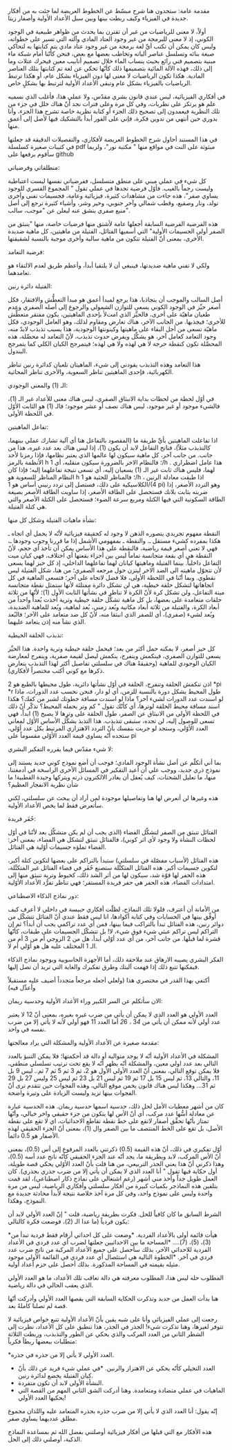 
مقدمة عامة:
ستجدون هنا شرح مبسّط عن الخطوط العريضة لما جئت به من أفكار جديدة في الفيزياء وكيف ربطت بينها وبين سبل الأعداد الأولية وأصفار زيتا.

أولاً، لا معنى للرياضيات من غير أن تقترن بما يحدث من ظواهر طبيعية في الوجود الكوني، إذ لا معنى للبرمجة من غير وجود العتاد المادي وآلته التي تسير على خطواته، وليس كان يمكن أن تكتب أيِّ لغة برمجة من غير وجود عتاد مادي يتم كتابتها به لتحاكي صيغة بنائه وتسلسل عناصر ألياته وتخاطب بعضها مع بعض، فنحن كأنّنا أمام شبكة ماء مبنية بتصميم فني رائع بحيث ينساب الماء خلال تصميم أنابيب معين فيحرك عتلات وما إلى ذلك، فهذه الآلة المائية بتصميمها ذلك كأنّها تحكي عن لغة تم كتابتها بتلك العناصر المادية. هكذا تكون الرياضيات لا معنى لها دون الفيزياء بشكل عام، أو هكذا ترتبط الرياضيات بالفيزياء بشكل عام وتبقى الأعداد الأولية لترتبط بها بشكلٍ خاص.

في أفكاري الفيزيائية، ليس عندي قانون بشري مقدّس، ولا عملي هذا، فأغلب الذي نسميه علم هو يرتكز على نظريات، وفي كل مرة وعلى فترات نجد أنّ هناك خلل في جزء من تلك النظرية فيعمدون إلى تصحيح ذلك الجزء أو كتابة نظرية خاصة تشرح هذا الجزء، وأنا بدوري حين أنتهي من تدوين فكرة، فإني على الفور أبدأ بالتشكيك فيها ﻷصل إلى أعمق منها. 

في هذا المستند أحاول شرح الخطوط العريضة ﻷفكاري، والتفصيلات الدقيقة قد جعلتها في كتيبات صغيرة كسلسلة pdf  مبثوثة على النت في مواقع منها " مكتبة نور"، ولربما سأقوم  برفعها على github

منطلقاتي وفرضياتي:

كل شيء في عملي مبني على منطق متسلسل، ففرضياتي نفسها ليست اعتباطية وليست رجماً بالغيب. فأوّل فرضية تجدها في عملي تقول " المجموع القسري للوجود يساوي صفر"، هذه جاءت من مشاهدات كثيرة، فيزيائية وعامة، فجسيمات تفنى وأخرى تولد، ونار وصقيع، وقطب شمالي وآخر جنوبي، وخير وشر، وأشياء كثيرة ترجع إلى أصل منبع صفري ينشق عنه ليعلن عن "موجب، سالب".

هذه الفرضية الفرضية السابقة أجعلها عامة ﻷشتق منها فرضيات خاصة، منها "ينبثق من الصفر أولى الجسيمات الأولية" التي أسميها الفتائل، الفتيلة من ماهيتين، كل ماهية ضديدة الأخرى، بمعنى أنّ الفتيلة تتكون من ماهية سالبة وأخرى موجبة بالنسبة لشقيقتها.

فرضية التعامد:

ولكي لا تفني ماهية ضديدتها، فينبغي أن لا يلتقيا أبداَ، وأعظم طريق لعدم الالتقاء هو تعامدهما.

الفتيلة دائرة رنين:

أصل السالب والموجب أن يتجاذبا، هذا يرجع لمبدأ أعمق هو مبدأ التعطُّش والافتقار، فكل أصغر حيِّز في الوجود الكوني يسعى للتوازن الشمولي والرجوع إلى أصله الصفري وعدم طغيان ماهيّة على أخرى، فالحيِّز الذي امتﻷ بإحدى الماهيتين، يكون مفتقر متعطِّش للأخرى؛ فيجذبها. من الجانب الآخر، هناك تعارض ومقاوم لذلك، وهو العامل الوجودي، فكل ماهيّة تسعى من أجل البقاء على ماهيتها وكينونتها الوجودية، هذا يسبب تذبذب لابدّ منه، وجود التعامد كعامل آخر، هو يشكِّل ويفرض حدوث تذبذب، ﻷنّ التعامد له محصِّلة، هذه المحصِّلة تكون كنقطة حرجة لا هي لهذه ولا هي لهذه؛ فيتمرجح الكيان الكلي كما يتمرجح البندول.

هذا التعامد وهذه التذبذب يقودني إلى شيء، الماهيتان تلعبان كدائرة رنين تناظر الكهربائية، فإحدى الماهيتين تناظر السعوية، والأخرى تناظر المحاثية.

الـ (1) والمعنى الوجودي:

في أوّل لحظة من لحظات بداية الانبثاق الصفري، ليس هناك معنى للأعداد غير الـ (1)، فالشيء موجود أو غير موجود، ليس هناك نصف أو عشر موجود؛ فالـ (1) هو الثابت الأوّل في اللحظة الأولى.

تفاعل الماهيتين:

اذا تفاعلت الماهيتين بأيِّ طريقة ما (المقصود بالتفاعل هنا أي آلية تشارك عملي بينهما، كالتذبذب مثلاً)، فناتج التفاعل لابد أن يكون (1)، إذا ليس هناك بعد عدد غيره، هذا من جانب. من جانب آخر، كل ماهية سيكون لها عالمها الذي يعتبر نظامها، فإذا رمزنا ﻷحد الأنظمة بالرمز h ؛ فالنظام الاخر بالضرورة سيكون منقلبه، أي 1/h . هذا عامل اضطراري لهما، فليس هناك ثابت غير الـ (1) يسعيان إليه، أي تسعى نتيجة تفاعلهما إليه؛ فإذا كان
النظام المناظر للسعوية هو h ؛ فالمناظر للحثية هو 1/h ، اذا طبقت معادلة الرنين الكلاسيكية على ذلك، فستصل إلى تردد رنيني أساس هو 1/(4 pi) وهو التردد الأصغر، إذا ضربته بثابت بلانك فستحصل على الطاقة الأصغر، إذا ساويت الطاقة الأصغر بصيغة الطاقة السكونية التي فيها الكتلة ومربع سرعة الضوء؛ فستحصل على الكتلة الأصغر والتي هي كتلة الفتيلة.

نشأة ماهيات الفتيلة وشكل كل منها:

النقطة مفهوم تجريدي يتصوره الذهن لا وجود له كحقيقة فيزيائية ﻷنّه لا يحمل أي اتجاه ـ هكذا بمفرده كشيء مستقل ـ. والنقطة ـ بمفهومي الأشمل إذا ما قررنا وجوب وجودها ـ، فهي لا تعني أصغر قيمة رياضية، فالنقطة على هذا الأساس يمكن أن تأخذ أي حجم، ﻷنّ النقطة هي أي بقعة متجانسة تماماً ليس بين أجزاء بقعتها أي اختلاف، فهي كيان ميت التفاعل داخلياً. بينما الفتيلة وماهيتها كيانان لهما تفاعلهما الداخلي، إذ كل حيز لهما يسعى ﻷن تتحوّل ماهيته الى الضد الاخر ليتزن حول مرجعه الصفري؛ من هنا، شكل الفتيلة ليس نقطوي. وبما أنّنا في اللحظة الأولى، فلا فضل لاتجاه على آخر؛ فتسعى الماهية في كل اتجاهاتها لتشكل حلقة خيطية، هي لن تشكل دائرة ممتلئة ﻷنها ستمثل نقطة متجانسة ميتة التفاعل، ولن تشكل كرة ﻷنّ الكرة لا تناظر في نشأتها الثابت الأول (1)؛ ﻷنّها من ثلاثة حلقات متعامدة على بعضها، بل كل ماهية تشكِّل حلقة خيطية وترية أخذت بُعداً واحداً من أبعاد الكرة، والفتيلة من ثلاثة أبعاد مكانية وبُعد زمني، بُعد لماهية، وبُعد للماهية الضديدة، وبُعد لشيء (صفري)، أي للصفر الذي انبثقا منه، ﻷنّ كل ضد متعامد على الآخر؛ فالبُعد الذي نشآ منه إذن يتعامد عليهما.

تذبذب الحلقة الخيطية:

كل حيز أصغر، لا يمكنه حمل أكثر من بعد؛ فيحمل حلقة خيطية وترية واحدة. هذا الحيِّز يسعى للتوازن الصفري، فينكمش وينفرج، ينكمش ليصل لقيمة صفرية، وينفرج لمعارضة الكيان الوجودي للماهية (وحقيقةً هناك في سلسلتي تفاصيل أكثر لهذا التذبذب يتعارض ذكرها مع كوني أكتب مختصراً ﻷفكاري).

اذن تنكمش الحلقة وتنفرج، الحلقة في أوّل نشأتها دائرية، طول محيطها بالطبع هو
 2 *pi *r
طول المحيط يشكل دورة بالنسبة للزمن، أي لو دار، فنحن نحسب عدد الدورات، ماذا لو اسندت عدد الدورات لشيء آخر؟ ماذا لو اسندت مسافة خطوتك لشبر من كفك؟ هكذا اسند مسافة محيط الحلقة لوترها، أي كأنّك تقول " كم وتر يحمله المحيط؟ تذكّر أنّ ذلك في اللحظة الأولى من الانبثاق عن الصفر، طول الحلقة على وترها لا يصبح (1) ابداً، فهي تسعى للوصول إليه، لن تجده، ستبقى تتذبذب. هذا التذبذ يشكِّل الأساس الأوّل لمعاني العدد الأوّلي، وستجد لو جربت بنفسك بأنّ التردد الاهتزازي المرتبط بكل عدد أوّلي، ستجده أنّه يساوي قيمة العدد الأوّلي مقسوماً على pi

لا شيء مقدّس فيما يقرره التفكير البشري:

بما أني أتكلّم عن أصل نشأة الوجود المادي؛ فوجب أن أضع نموذج كوني جديد يستند إلى نموذج ذري جديد، ووجب علي أن أعيد التفكير في المسائل الأخرى الراسخة في أدمغتنا، منها، ما تعليل الشحنات، كيف يُعقل أن يغادر الالكترون ذرته ويتركها وحيدة القطبية! ما شأن نظرية الانفجار العظيم؟

هذه وغيرها لن أتعرض لها هنا وتفاصيلها موجودة لمن أراد أن يبحث عن سلسلتي، لكني سأتعرض فقط لما يخص الأعداد الأولية.

حُفَر فريدة:

الفتائل تنبثق من الصفر لتشكِّل الفضاء (الذي يجب أن لم يكن متشكِّل بعد ﻷنّنا في أوّل لحظات النشأة ولا وجود ﻷي اثر كوني)، فالفتائل تنبثق لتشكل هي الفضاء، بمعنى آخر: الفضاء تملؤه جسيمات أوّلية هي الفتائل.

هذه الفتائل (ﻷسباب مفصّلة في سلسلتي) ستبدأ بالتراكم على بعضها لتكوين كتلة أكبر، لتكوين جسيمات أكبر. هذه الفتائل المتكتِّلة ستصنع حُفَر في فضاء الفتائل غير المتكتِّلة، هذه الحفر لها قوّة شد، سيكون لها من أثر الشد ذلك، كخيوط وترية تنبثق منها إلى امتدادات الفضاء، هذه الحفر هي حفر فريدة المستقر؛ فهي تناظر تفرُّد الأعداد الأوّلية.

دور نماذج الذكاء الاصطناعي:

من الأمانة أن أعترف، فلولا تلك النماذج، لظلّت أفكاري حبيسة في داخلي لا أعرف كيف أوفِّق بينها في الحسابات وفي كتابة أكوادها، انا ليس فقط عندي أنّ الفتائل تتشكّل من دوائر رنين، هذه الفتائل تبدأ بالتراكب فيما بينها، فمن أي عدد تراكمي يجب أن أبدأ؟ ثم إن التراكم ليس تراكم عبثي شيء فوق شيء، لا! بل تتشكّل الجسيمات على طبقات، كأنّها قشرة لما قبلها.
من جانب آخر، من أي عدد أوّلي أبدأ، هل من 2 الزوجي أم من 3 أم من الـ 1 المختلف عليه هل هو أوّلي أم لا.

الفكر البشري يصيبه الارهاق عند ملاحقة ذلك، أما الأجهزة الحاسوبية وبوجود نماذج الذكاء فيمكنها تتبع ذلك إذا فهمت آليتك وطرق تفكيرك والغاية التي تريد أن تصل إليها.

أكتفي بهذا القدر في مختصري هذا (ولعلي أجعله مرجعاً متجدداً أضيف عليه مستقبلاً وأعدِّل فيه)

الان سأتكلم عن السر الكبير وراء الأعداد الأولية وحدسية ريمان:

العدد الأولي هو العدد الذي لا يمكن أن يأتي من ضرب غيره بغيره، بمعنى أنّ 12 لا يعتبر عدد أولي ﻷنه ممكن أن يأتي من 3*4 ، 2*6
أما العدد 11 فهو أولي ﻷنه لا يأتي إلا من ضرب نفسه في واحد.

مقدمة صغيرة عن الأعداد الأولية والمشكلة التي يراد معالجتها:

المشكلة في الأعداد الأولية أنّه لا يوجد متوالية أو دالة قد أحكمتها؛ فلا يمكن التنبؤ بالعدد التالي بعد عدد اولي معين، والمشكلة أنّه يظهر أنّه لا يقع تحت ترتيب تسلسلي منطقي، فلا يمكن توقع التالي، بمعنى أنّ العدد الأولي الأول هو 2، ثم 3 ثم 5 ثم 7 ثم.. ليس 9 بل 11، والتالي 13، ثم ليس 15 بل 17 ثم 19 ثم ليس 21 بل 23 ثم ليس 25 وليس 27 بل 29 ثم 31… وهكذا ليس هناك قانون يخمن موقع التالي، وهذه الفجوات حين تتقدم ترى أنّ الفجوات بينها تزيد  وليست الزيادة على وتيرة واضحة.

كان من أشهر معطيات الأمل لحل ذلك، حدسية اسمها حدسية ريمان. هذه الحدسية عبارة عن معادلة  أسُّها عدد مركب، أي أنّ الأس لها يتكون من جزء حقيقي واخر خيالي، وأنّها تمتاز بأنّها تحقِّق أصفار لاتقع على خط نقطة تقاطع الاحداثيات، اي لا تقع على نقطة الأصل، بل تقع على الخط المنتصف ما بين الصفر وال (1)، بمعنى أنّ الجزء الحقيقي لهذه الأصفار هو 0.5 دائماً.

أوّل تفكيري في ذلك، أنّ هذه القيمة (0.5) ذكرتني بالعدد المرفوع إلى أس (0.5)، بمعنى أنّ الأس المركب، لابد وبطريقة ما، يجد أنّه عند الجزء الحقيقي كأنّه ناتج عدد أسه (0.5)، وهذا ذكرني أنّ هذا يعني الجذر التربيعي، من هنا قلت بأنّ العدد الأوّلي يحكي قصة طويلة، أول حكاية فيها تقول " أنا العدد الذي لا يمكن أن يأتي إلا من ضرب جذري بجذري).
كان العمل طويل جداً وأخذ مني أشهر (رغم اشتغالي على نماذج ذكار اصطناعي)، لقد قمت بتلقين هذه النماذجر بكميات كبيرة من أفكار سلسلتي وأفكاري الرياضية، ليس من مرة واحدة وليس على نموذج واحد، وفي كل مرة آخذ خلاصة نتيجة ﻷبدأ محادثة جديدة مع النموذج، وهكذا.

الشرط السابق ما كان كافياً للحل. فكرت بطريقة رياضية، قلت " إنّ العدد الأولي لابد أن يكون فردياً (ما عدا الـ (2)، فوضعت فكرة كالتالي:

*هيأت قائمة أولى بالأعداد الفردية.
*وضعت على كل احداثي أرقام فقط فردية تبدأ من (3)، (5)، (7)….
*المساحة ما بين الاحداثيين جعلتها لضرب أي عدد فردي في الأعداد الفردية للاحداثي الآخر، بذلك سأحصل على جميع الأعداد المركبة من ناتج ضرب عدد فردي في آخر. *الخطوة التالية هي استئصال أي عدد فردي في القائمة الأولى موجود مثيله بقيمته في المساحة المذكورة. بذلك أحصل على حزم أعداد أولية.

المطلوب حله ليس هذا، المطلوب معرفته هي دالة تعاقب تلك الأعداد، ما هو العدد الأولي الذي يعقب الحالي في دالة رياضية.

هنا بدأت العمل من جديد وتذكرت الحكاية السابقة التي يقصها العدد الأولي وأدركت أنّها قصة لم تصلنا كاملةً بعد.

رجعت إلى عملي الفيزيائي وأنا على شبه يقين بأنّ الأعداد الأولية تتبع خواص فيزيائية لا تتوفر لغيرها، وهنا تذكرت شيء! الجذر في الجذر، هذا تنطبق على كل الأعداد، نظرت إلى الشطر الثاني من العدد المركب والذي يحكي عن الطور والتذبذب، وربطت الثلاثة متطلبات ببعضها ربطاً فكرياً:

*العدد الأولي لا يأتي إلا من جذره في جذره.
* العدد التخيلي كأنّه يحكي عن الاهتزاز والرنين.
*في عملي شيء فريد عن ذلك بأنّ كيان الفتيلة يخضع لدائرة رنين.
* النشأة الأولى لابد أن تكون متفردة.
* الماهيات في عملي متضادة ومتعامدة. وهنا أدركت الشق الثاني المهم من القصة التي يحكيها العدد الأولي!

إنّه يقول: أنا العدد الذي لا يأتي إلا من ضرب جذره بجذره المتعامد عليه واللذان مجموع مطلق عدديهما يساوي صفر.

هذه الأفكار مع التي قبلها من أفكار فيزيائية أوصلتني بفضل الله ثم بمساعدة النماذج الذكية، أوصلني ذلك إلى الحل.
